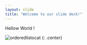 ```yaml
---
layout: slide
title: "Welcome to our slide deck!"
---
```


Hellow World !

![orderedlistocat](https://octodex.github.com/images/orderedlistocat.png)
{: .center}
